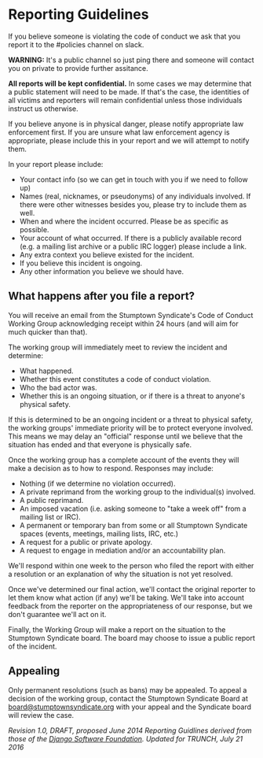 # Reporting Guidelines

If you believe someone is violating the code of conduct we ask that you report it to the #policies channel on slack.

**WARNING:** It's a public channel so just ping there and someone will contact you on private to provide further assitance.

**All reports will be kept confidential.** In some cases we may determine that a public statement will need to be made. If that's the case, the identities of all victims and reporters will remain confidential unless those individuals instruct us otherwise.

If you believe anyone is in physical danger, please notify appropriate law enforcement first. If you are unsure what law enforcement agency is appropriate, please include this in your report and we will attempt to notify them.

In your report please include:

* Your contact info (so we can get in touch with you if we need to follow up)
* Names (real, nicknames, or pseudonyms) of any individuals involved. If there were other witnesses besides you, please try to include them as well.
* When and where the incident occurred. Please be as specific as possible.
* Your account of what occurred. If there is a publicly available record (e.g. a mailing list archive or a public IRC logger) please include a link.
* Any extra context you believe existed for the incident.
* If you believe this incident is ongoing.
* Any other information you believe we should have.

## What happens after you file a report?

You will receive an email from the Stumptown Syndicate's Code of Conduct Working Group acknowledging receipt within 24 hours (and will aim for much quicker than that).

The working group will immediately meet to review the incident and determine:

* What happened.
* Whether this event constitutes a code of conduct violation.
* Who the bad actor was.
* Whether this is an ongoing situation, or if there is a threat to anyone's physical safety.

If this is determined to be an ongoing incident or a threat to physical safety, the working groups' immediate priority will be to protect everyone involved. This means we may delay an "official" response until we believe that the situation has ended and that everyone is physically safe.

Once the working group has a complete account of the events they will make a decision as to how to respond. Responses may include:

* Nothing (if we determine no violation occurred).
* A private reprimand from the working group to the individual(s) involved.
* A public reprimand.
* An imposed vacation (i.e. asking someone to "take a week off" from a mailing list or IRC).
* A permanent or temporary ban from some or all Stumptown Syndicate spaces (events, meetings, mailing lists, IRC, etc.)
* A request for a public or private apology.
* A request to engage in mediation and/or an accountability plan.

We'll respond within one week to the person who filed the report with either a resolution or an explanation of why the situation is not yet resolved.

Once we've determined our final action, we'll contact the original reporter to let them know what action (if any) we'll be taking. We'll take into account feedback from the reporter on the appropriateness of our response, but we don't guarantee we'll act on it.

Finally, the Working Group will make a report on the situation to the Stumptown Syndicate board. The board may choose to issue a public report of the incident.

## Appealing

Only permanent resolutions (such as bans) may be appealed. To appeal a decision of the working group, contact the Stumptown Syndicate Board at board@stumptownsyndicate.org with your appeal and the Syndicate board will review the case.

_Revision 1.0, DRAFT, proposed June 2014_
_Reporting Guidlines derived from those of the [Django Software Foundation](https://www.djangoproject.com/conduct/reporting/)._
_Updated for TRUNCH, July 21 2016_
